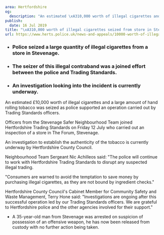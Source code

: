 ```yaml
area: Hertfordshire
og:
  description: "An estimated \xA310,000 worth of illegal cigarettes and a large amount of hand rolling tobacco was seized as police supported an operation carried out by Trading Standards officers."
publish:
  date: 16 Jul 2019
title: "\xA310,000 worth of illegal cigarettes seized from store in Stevenage"
url: https://www.herts.police.uk/news-and-appeals/10000-worth-of-illegal-cigarettes-seized-from-store-in-stevenage-0491
```

* ### Police seized a large quantity of illegal cigarettes from a store in Stevenage.

 * ### The seizer of this illegal contraband was a joined effort between the police and Trading Standards.

 * ### An investigation looking into the incident is currently underway.

An estimated £10,000 worth of illegal cigarettes and a large amount of hand rolling tobacco was seized as police supported an operation carried out by Trading Standards officers.

Officers from the Stevenage Safer Neighbourhood Team joined Hertfordshire Trading Standards on Friday 12 July who carried out an inspection of a store in The Forum, Stevenage.

An investigation to establish the authenticity of the tobacco is currently underway by Hertfordshire County Council.

Neighbourhood Team Sergeant Nic Achilleos said: "The police will continue to work with Hertfordshire Trading Standards to disrupt any suspected illegal trading.

"Consumers are warned to avoid the temptation to save money by purchasing illegal cigarettes, as they are not bound by ingredient checks."

Hertfordshire County Council's Cabinet Member for Community Safety and Waste Management, Terry Hone said: "Investigations are ongoing after this successful operation led by our Trading Standards officers. We are grateful to Hertfordshire police and the other agencies involved for their support."

 * A 35-year-old man from Stevenage was arrested on suspicion of possession of an offensive weapon, he has now been released from custody with no further action being taken.
